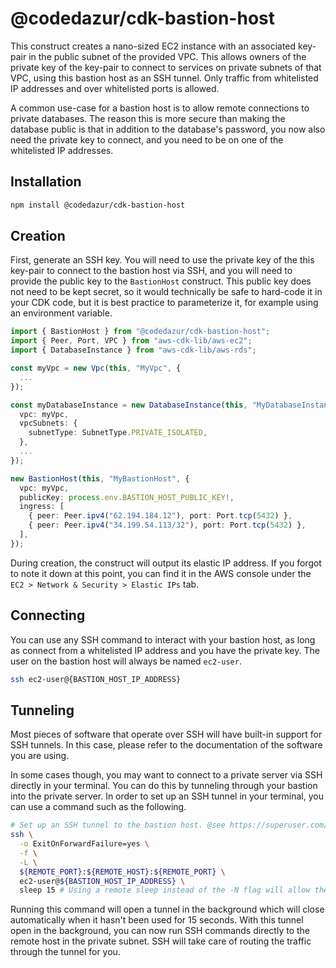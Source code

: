 # @codedazur/cdk-bastion-host

This construct creates a nano-sized EC2 instance with an associated key-pair in the public subnet of the provided VPC. This allows owners of the private key of the key-pair to connect to services on private subnets of that VPC, using this bastion host as an SSH tunnel. Only traffic from whitelisted IP addresses and over whitelisted ports is allowed.

A common use-case for a bastion host is to allow remote connections to private databases. The reason this is more secure than making the database public is that in addition to the database's password, you now also need the private key to connect, and you need to be on one of the whitelisted IP addresses.

## Installation

```bash
npm install @codedazur/cdk-bastion-host
```

## Creation

First, generate an SSH key. You will need to use the private key of the this key-pair to connect to the bastion host via SSH, and you will need to provide the public key to the `BastionHost` construct. This public key does not need to be kept secret, so it would technically be safe to hard-code it in your CDK code, but it is best practice to parameterize it, for example using an environment variable.

```ts
import { BastionHost } from "@codedazur/cdk-bastion-host";
import { Peer, Port, VPC } from "aws-cdk-lib/aws-ec2";
import { DatabaseInstance } from "aws-cdk-lib/aws-rds";

const myVpc = new Vpc(this, "MyVpc", {
  ...
});

const myDatabaseInstance = new DatabaseInstance(this, "MyDatabaseInstance", {
  vpc: myVpc,
  vpcSubnets: {
    subnetType: SubnetType.PRIVATE_ISOLATED,
  },
  ...
});

new BastionHost(this, "MyBastionHost", {
  vpc: myVpc,
  publicKey: process.env.BASTION_HOST_PUBLIC_KEY!,
  ingress: [
    { peer: Peer.ipv4("62.194.184.12"), port: Port.tcp(5432) },
    { peer: Peer.ipv4("34.199.54.113/32"), port: Port.tcp(5432) },
  ],
});
```

During creation, the construct will output its elastic IP address. If you forgot to note it down at this point, you can find it in the AWS console under the `EC2 > Network & Security > Elastic IPs` tab.

## Connecting

You can use any SSH command to interact with your bastion host, as long as connect from a whitelisted IP address and you have the private key. The user on the bastion host will always be named `ec2-user`.

```bash
ssh ec2-user@{BASTION_HOST_IP_ADDRESS}
```

## Tunneling

Most pieces of software that operate over SSH will have built-in support for SSH tunnels. In this case, please refer to the documentation of the software you are using.

In some cases though, you may want to connect to a private server via SSH directly in your terminal. You can do this by tunneling through your bastion into the private server. In order to set up an SSH tunnel in your terminal, you can use a command such as the following.

```bash
# Set up an SSH tunnel to the bastion host. @see https://superuser.com/a/1314015
ssh \
  -o ExitOnForwardFailure=yes \
  -f \
  -L \
  ${REMOTE_PORT}:${REMOTE_HOST}:${REMOTE_PORT} \
  ec2-user@${BASTION_HOST_IP_ADDRESS} \
  sleep 15 # Using a remote sleep instead of the -N flag will allow the tunnel to close automatically. @see https://unix.stackexchange.com/a/83812
```

Running this command will open a tunnel in the background which will close automatically when it hasn't been used for 15 seconds. With this tunnel open in the background, you can now run SSH commands directly to the remote host in the private subnet. SSH will take care of routing the traffic through the tunnel for you.
